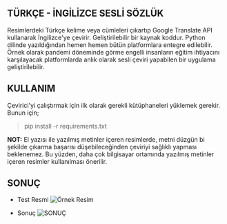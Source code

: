 ﻿## TÜRKÇE - İNGİLİZCE SESLİ SÖZLÜK

Resimlerdeki Türkçe kelime veya cümleleri çıkartıp Google Translate API kullanarak İngilizce'ye çevirir. Geliştirilebilir bir kaynak koddur. Python dilinde yazıldığından hemen hemen bütün platformlara entegre edilebilir.  Örnek olarak pandemi döneminde görme engelli insanların eğitim ihtiyacını karşılayacak platformlarda anlık olarak sesli çeviri yapabilen bir uygulama geliştirilebilir.

## KULLANIM

Çevirici'yi çalıştırmak için ilk olarak gerekli kütüphaneleri yüklemek gerekir. Bunun için;
> pip install -r requirements.txt

**NOT:** El yazısı ile yazılmış metinler içeren resimlerde, metni düzgün bi şekilde çıkarma başarısı düşebileceğinden çeviriyi sağlıklı yapması beklenemez. Bu yüzden, daha çok bilgisayar ortamında yazılmış metinler içeren resimler kullanılması önerilir.

## SONUÇ
- Test Resmi
![Örnek Resim](https://i.hizliresim.com/td5D8a.png)

- Sonuç
![SONUÇ](https://i.hizliresim.com/Jsw0WS.png)
